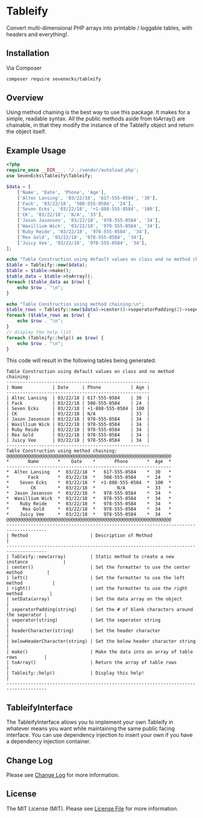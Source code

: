 # Tableify

Convert multi-dimensional PHP arrays into printable / loggable tables, with headers and everything!.

## Installation

Via Composer

```bash
composer require sevenecks/tableify
```
## Overview

Using method chaining is the best way to use this package. It makes for a simple, readable syntax. All the public methods aside from toArray() are chainable, in that they modify the instance of the Tableify object and return the object itself.

## Example Usage

```php
<?php
require_once __DIR__ . '/../vendor/autoload.php';
use SevenEcks\Tableify\Tableify;

$data = [
    ['Name', 'Date', 'Phone', 'Age'],
    ['Altec Lansing', '03/22/18', '617-555-0584', '30'],
    ['Fack', '03/22/18', '508-555-0584', '24'],
    ['Seven Ecks', '03/22/18', '+1-888-555-0584', '100'],
    ['CK', '03/22/18', 'N/A', '33'],
    ['Jason Jasonson', '03/22/18', '978-555-0584', '34'],
    ['Waxillium Wick', '03/22/18', '978-555-0584', '34'],
    ['Ruby Reide', '03/22/18', '978-555-0584', '34'],
    ['Rex Gold', '03/22/18', '978-555-0584', '34'],
    ['Juicy Vee', '03/22/18', '978-555-0584', '34'],
];

echo "Table Construction using default values on class and no method chaining:\n";
$table = Tableify::new($data);
$table = $table->make();
$table_data = $table->toArray();
foreach ($table_data as $row) {
    echo $row . "\n";
}

echo "Table Construction using method chaining:\n";
$table_rows = Tableify::new($data)->center()->seperatorPadding(2)->seperator('*')->headerCharacter('@')->make()->toArray();
foreach ($table_rows as $row) {
    echo $row . "\n";
}
// display the help list
foreach (Tableify::help() as $row) {
    echo $row . "\n";
}
```
This code will result in the following tables being generated:
```
Table Construction using default values on class and no method chaining:
-----------------------------------------------------
| Name           | Date     | Phone           | Age |
-----------------------------------------------------
| Altec Lansing  | 03/22/18 | 617-555-0584    | 30  |
| Fack           | 03/22/18 | 508-555-0584    | 24  |
| Seven Ecks     | 03/22/18 | +1-888-555-0584 | 100 |
| CK             | 03/22/18 | N/A             | 33  |
| Jason Jasonson | 03/22/18 | 978-555-0584    | 34  |
| Waxillium Wick | 03/22/18 | 978-555-0584    | 34  |
| Ruby Reide     | 03/22/18 | 978-555-0584    | 34  |
| Rex Gold       | 03/22/18 | 978-555-0584    | 34  |
| Juicy Vee      | 03/22/18 | 978-555-0584    | 34  |
-----------------------------------------------------
Table Construction using method chaining:
@@@@@@@@@@@@@@@@@@@@@@@@@@@@@@@@@@@@@@@@@@@@@@@@@@@@@@@@@@@@@
*       Name       *    Date    *       Phone       *  Age  *
-------------------------------------------------------------
*  Altec Lansing   *  03/22/18  *   617-555-0584    *  30   *
*       Fack       *  03/22/18  *   508-555-0584    *  24   *
*    Seven Ecks    *  03/22/18  *  +1-888-555-0584  *  100  *
*        CK        *  03/22/18  *        N/A        *  33   *
*  Jason Jasonson  *  03/22/18  *   978-555-0584    *  34   *
*  Waxillium Wick  *  03/22/18  *   978-555-0584    *  34   *
*    Ruby Reide    *  03/22/18  *   978-555-0584    *  34   *
*     Rex Gold     *  03/22/18  *   978-555-0584    *  34   *
*    Juicy Vee     *  03/22/18  *   978-555-0584    *  34   *
@@@@@@@@@@@@@@@@@@@@@@@@@@@@@@@@@@@@@@@@@@@@@@@@@@@@@@@@@@@@@
-------------------------------------------------------------------------------------
| Method                       | Description of Method                              |
-------------------------------------------------------------------------------------
| Tableify::new(array)         | Static method to create a new instance             |
| center()                     | Set the formatter to use the center method         |
| left()                       | Set the formatter to use the left method           |
| right()                      | set the formatter to use the right method          |
| setData(array)               | Set the data array on the object                   |
| seperatorPadding(string)     | Set the # of blank characters around the seperator |
| seperator(string)            | Set the seperator string                           |
| headerCharacter(string)      | Set the header character                           |
| belowHeaderCharacter(string) | Set the below header character string              |
| make()                       | Make the data into an array of table rows          |
| toArray()                    | Return the array of table rows                     |
| Tableify::help()             | Display this help!                                 |
-------------------------------------------------------------------------------------
```

## TableifyInterface

The TableifyInterface allows you to implement your own Tableify in whatever means you want while maintaining the same public facing interface. You can use dependency injection to insert your own if you have a dependency injection container.

## Change Log
Please see [Change Log](CHANGELOG.md) for more information.

## License

The MIT License (MIT). Please see [License File](LICENSE.md) for more information.
